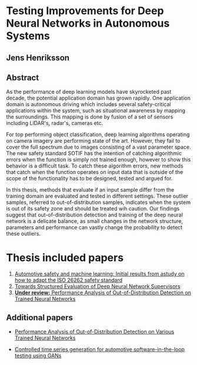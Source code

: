 # Testing Improvements for Deep Neural Networks in Autonomous Systems

## Jens Henriksson

## Abstract
As the performance of deep learning models have skyrocketed past decade, the potential application domain has grown rapidly. One application domain is autonomous driving which includes several safety-critical applications within the system, such as situational awareness by mapping the surroundings. This mapping is done by fusion of a set of sensors including LiDAR's, radar's, cameras etc. 

For top performing object classification, deep learning algorithms operating on camera imagery are performing state of the art. However, they fail to cover the full spectrum due to images consisting of a vast parameter space. The new safety standard SOTIF has the intention of catching algorithmic errors when the function is simply not trained enough, however to show this behavior is a difficult task. To catch these algorithm errors, new methods that catch when the function operates on input data that is outside of the scope of the functionality has to be designed, tested and argued for. 

In this thesis, methods that evaluate if an input sample differ from the training domain are evaluated and tested in different settings. These outlier samples, referred to out-of-distribution samples, indicates when the system is out of its safety zone and should be treated wih caution. Our findings suggest that out-of-distribution detection and training of the deep neural network is a delicate balance, as small changes in the network structure, parameters and performance can vastly change the probability to detect these outliers. 

# Thesis included papers
1. [Automotive safety and machine learning: Initial results from astudy on how to adapt the ISO 26262 safety standard](https://dl.acm.org/doi/pdf/10.1145/3194085.3194090)
2. [Towards Structured Evaluation of Deep Neural Network Supervisors](https://arxiv.org/pdf/1903.01263.pdf)
3. [**Under review:** Performance Analysis of Out-of-Distribution Detection on Trained Neural Networks](https://github.com/jenshenriksson/jenshenriksson.github.io/blob/master/2019_IST_Preprint.pdf)

## Additional papers
* [Performance Analysis of Out-of-Distribution Detection on Various Trained Neural Networks](https://ieeexplore.ieee.org/abstract/document/8906748)

* [Controlled time series generation for automotive software-in-the-loop testing using GANs](https://arxiv.org/pdf/2002.06611.pdf)


